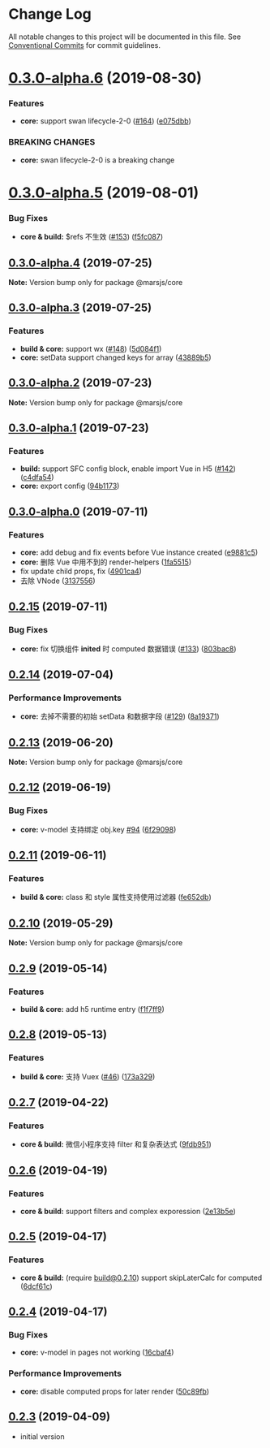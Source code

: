 # Change Log

All notable changes to this project will be documented in this file.
See [Conventional Commits](https://conventionalcommits.org) for commit guidelines.

# [0.3.0-alpha.6](https://github.com/max-team/Mars/compare/@marsjs/core@0.3.0-alpha.5...@marsjs/core@0.3.0-alpha.6) (2019-08-30)


### Features

* **core:** support swan lifecycle-2-0 ([#164](https://github.com/max-team/Mars/issues/164)) ([e075dbb](https://github.com/max-team/Mars/commit/e075dbb))


### BREAKING CHANGES

* **core:** swan lifecycle-2-0 is a breaking change





# [0.3.0-alpha.5](https://github.com/max-team/Mars/compare/@marsjs/core@0.3.0-alpha.4...@marsjs/core@0.3.0-alpha.5) (2019-08-01)


### Bug Fixes

* **core & build:** $refs 不生效 ([#153](https://github.com/max-team/Mars/issues/153)) ([f5fc087](https://github.com/max-team/Mars/commit/f5fc087))






## [0.3.0-alpha.4](https://github.com/max-team/Mars/compare/@marsjs/core@0.3.0-alpha.3...@marsjs/core@0.3.0-alpha.4) (2019-07-25)

**Note:** Version bump only for package @marsjs/core



## [0.3.0-alpha.3](https://github.com/max-team/Mars/compare/@marsjs/core@0.3.0-alpha.2...@marsjs/core@0.3.0-alpha.3) (2019-07-25)

### Features

* **build & core:** support wx ([#148](https://github.com/max-team/Mars/issues/148)) ([5d084f1](https://github.com/max-team/Mars/commit/5d084f1))
* **core:** setData support changed keys for array ([43889b5](https://github.com/max-team/Mars/commit/43889b5))




## [0.3.0-alpha.2](https://github.com/max-team/Mars/compare/@marsjs/core@0.3.0-alpha.1...@marsjs/core@0.3.0-alpha.2) (2019-07-23)

**Note:** Version bump only for package @marsjs/core



## [0.3.0-alpha.1](https://github.com/max-team/Mars/compare/@marsjs/core@0.3.0-alpha.0...@marsjs/core@0.3.0-alpha.1) (2019-07-23)

### Features

* **build:** support SFC config block, enable import Vue in H5 ([#142](https://github.com/max-team/Mars/issues/142)) ([c4dfa54](https://github.com/max-team/Mars/commit/c4dfa54))
* **core:** export config ([94b1173](https://github.com/max-team/Mars/commit/94b1173))




## [0.3.0-alpha.0](https://github.com/max-team/Mars/compare/@marsjs/core@0.2.15...@marsjs/core@0.3.0-alpha.1) (2019-07-11)

### Features

* **core:** add debug and fix events before Vue instance created ([e9881c5](https://github.com/max-team/Mars/commit/e9881c5))
* **core:** 删除 Vue 中用不到的 render-helpers ([1fa5515](https://github.com/max-team/Mars/commit/1fa5515))
* fix update child props, fix ([4901ca4](https://github.com/max-team/Mars/commit/4901ca4))
* 去除 VNode ([3137556](https://github.com/max-team/Mars/commit/3137556))



## [0.2.15](https://github.com/max-team/Mars/compare/@marsjs/core@0.2.14...@marsjs/core@0.2.15) (2019-07-11)


### Bug Fixes

* **core:** fix 切换组件 __inited__ 时 computed 数据错误 ([#133](https://github.com/max-team/Mars/issues/133)) ([803bac8](https://github.com/max-team/Mars/commit/803bac8))



## [0.2.14](https://github.com/max-team/Mars/compare/@marsjs/core@0.2.13...@marsjs/core@0.2.14) (2019-07-04)


### Performance Improvements

* **core:** 去掉不需要的初始 setData 和数据字段 ([#129](https://github.com/max-team/Mars/issues/129)) ([8a19371](https://github.com/max-team/Mars/commit/8a19371))




## [0.2.13](https://github.com/max-team/Mars/compare/@marsjs/core@0.2.12...@marsjs/core@0.2.13) (2019-06-20)

**Note:** Version bump only for package @marsjs/core



## [0.2.12](https://github.com/max-team/Mars/compare/@marsjs/core@0.2.11...@marsjs/core@0.2.12) (2019-06-19)


### Bug Fixes

* **core:** v-model 支持绑定 obj.key [#94](https://github.com/max-team/Mars/issues/94) ([6f29098](https://github.com/max-team/Mars/commit/6f29098))





## [0.2.11](https://github.com/max-team/Mars/compare/@marsjs/core@0.2.10...@marsjs/core@0.2.11) (2019-06-11)


### Features

* **build & core:** class 和 style 属性支持使用过滤器 ([fe652db](https://github.com/max-team/Mars/commit/fe652db))





## [0.2.10](https://github.com/max-team/Mars/compare/@marsjs/core@0.2.9...@marsjs/core@0.2.10) (2019-05-29)

**Note:** Version bump only for package @marsjs/core





## [0.2.9](https://github.com/max-team/Mars/compare/@marsjs/core@0.2.8...@marsjs/core@0.2.9) (2019-05-14)


### Features

* **build & core:** add h5 runtime entry ([f1f7ff9](https://github.com/max-team/Mars/commit/f1f7ff9))





## [0.2.8](https://github.com/max-team/Mars/compare/@marsjs/core@0.2.7...@marsjs/core@0.2.8) (2019-05-13)


### Features

* **build & core:** 支持 Vuex ([#46](https://github.com/max-team/Mars/issues/46)) ([173a329](https://github.com/max-team/Mars/commit/173a329))





## [0.2.7](https://github.com/max-team/Mars/compare/@marsjs/core@0.2.6...@marsjs/core@0.2.7) (2019-04-22)


### Features

* **core & build:** 微信小程序支持 filter 和复杂表达式 ([9fdb951](https://github.com/max-team/Mars/commit/9fdb951))





## [0.2.6](https://github.com/max-team/Mars/compare/@marsjs/core@0.2.5...@marsjs/core@0.2.6) (2019-04-19)


### Features

* **core & build:** support filters and complex exporession ([2e13b5e](https://github.com/max-team/Mars/commit/2e13b5e))



## [0.2.5](https://github.com/max-team/Mars/compare/@marsjs/core@0.2.4...@marsjs/core@0.2.5) (2019-04-17)


### Features

* **core & build:** (require build@0.2.10) support skipLaterCalc for computed ([6dcf61c](https://github.com/max-team/Mars/commit/6dcf61c))



## [0.2.4](https://github.com/max-team/Mars/compare/@marsjs/core@0.2.3...@marsjs/core@0.2.4) (2019-04-17)


### Bug Fixes

* **core:** v-model in pages not working ([16cbaf4](https://github.com/max-team/Mars/commit/16cbaf4))


### Performance Improvements

* **core:** disable computed props for later render ([50c89fb](https://github.com/max-team/Mars/commit/50c89fb))



## [0.2.3](https://github.com/max-team/Mars/compare/@marsjs/core@0.2.3...@marsjs/core@0.2.3) (2019-04-09)

- initial version
